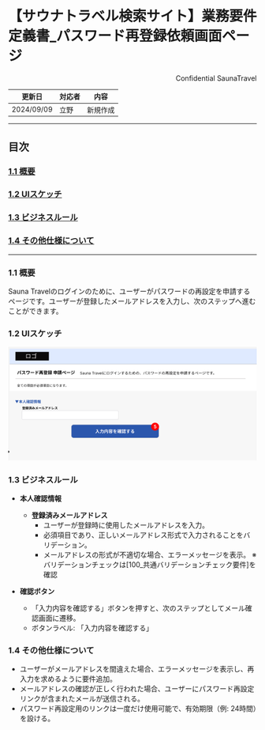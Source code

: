 # 【サウナトラベル検索サイト】業務要件定義書_パスワード再登録依頼画面ページ

<div style="text-align: right;">
Confidential SaunaTravel
</div>

|更新日|対応者|内容|
|-|-|-|
| 2024/09/09 | 立野 | 新規作成 |

***

## 目次
### [1.1 概要](#anchor1)
### [1.2 UIスケッチ](#anchor2)
### [1.3 ビジネスルール](#anchor3)
### [1.4 その他仕様について](#anchor4)

***

<a id="anchor1"></a>

### 1.1 概要
Sauna Travelのログインのために、ユーザーがパスワードの再設定を申請するページです。ユーザーが登録したメールアドレスを入力し、次のステップへ進むことができます。

<a id="anchor2"></a>

### 1.2 UIスケッチ
![パスワード再登録申請ページ](image\5_パスワード再登録依頼画面.png)

<a id="anchor3"></a>

### 1.3 ビジネスルール

- **本人確認情報**
  - **登録済みメールアドレス**
    - ユーザーが登録時に使用したメールアドレスを入力。
    - 必須項目であり、正しいメールアドレス形式で入力されることをバリデーション。
    - メールアドレスの形式が不適切な場合、エラーメッセージを表示。
    ※バリデーションチェックは[100_共通バリデーションチェック要件]を確認

- **確認ボタン**
  - 「入力内容を確認する」ボタンを押すと、次のステップとしてメール確認画面に遷移。
  - ボタンラベル: 「入力内容を確認する」

<a id="anchor4"></a>

### 1.4 その他仕様について
- ユーザーがメールアドレスを間違えた場合、エラーメッセージを表示し、再入力を求めるように要件追加。
- メールアドレスの確認が正しく行われた場合、ユーザーにパスワード再設定リンクが含まれたメールが送信される。
- パスワード再設定用のリンクは一度だけ使用可能で、有効期限（例: 24時間）を設ける。
